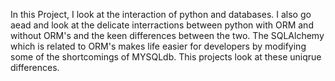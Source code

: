 In this Project, I look at the interaction of python and databases. I also go aead and look at the delicate interractions between python with ORM and without ORM's and the keen differences between the two. The SQLAlchemy which is related to ORM's makes life easier for developers by modifying some of the shortcomings of MYSQLdb. This projects look at these uniqrue differences.
